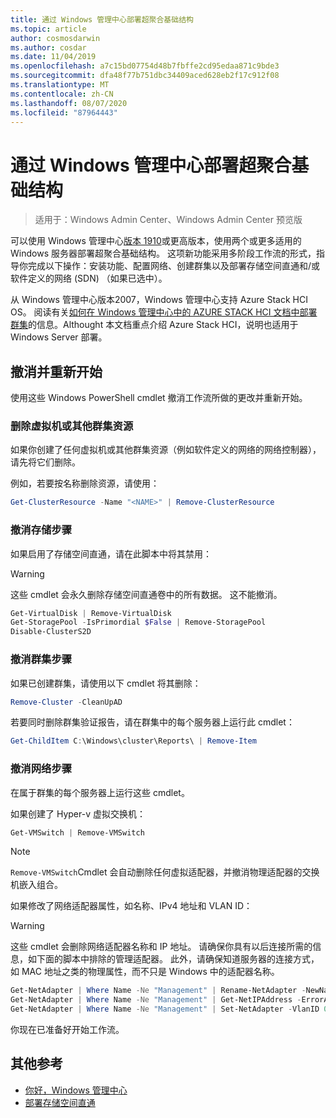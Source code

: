```yaml
---
title: 通过 Windows 管理中心部署超聚合基础结构
ms.topic: article
author: cosmosdarwin
ms.author: cosdar
ms.date: 11/04/2019
ms.openlocfilehash: a7c15bd07754d48b7fbffe2cd95edaa871c9bde3
ms.sourcegitcommit: dfa48f77b751dbc34409aced628eb2f17c912f08
ms.translationtype: MT
ms.contentlocale: zh-CN
ms.lasthandoff: 08/07/2020
ms.locfileid: "87964443"
---
```

# <a name="deploy-hyperconverged-infrastructure-with-windows-admin-center"></a>通过 Windows 管理中心部署超聚合基础结构

> 适用于：Windows Admin Center、Windows Admin Center 预览版

可以使用 Windows 管理中心[版本 1910](https://docs.microsoft.com/windows-server/manage/windows-admin-center/understand/windows-admin-center)或更高版本，使用两个或更多适用的 Windows 服务器部署超聚合基础结构。 这项新功能采用多阶段工作流的形式，指导你完成以下操作：安装功能、配置网络、创建群集以及部署存储空间直通和/或软件定义的网络 (SDN) （如果已选中）。

从 Windows 管理中心版本2007，Windows 管理中心支持 Azure Stack HCI OS。 阅读有关[如何在 Windows 管理中心中的 AZURE STACK HCI 文档中部署群集](https://docs.microsoft.com/azure-stack/hci/getting-started)的信息。Althought 本文档重点介绍 Azure Stack HCI，说明也适用于 Windows Server 部署。

## <a name="undo-and-start-over"></a>撤消并重新开始

使用这些 Windows PowerShell cmdlet 撤消工作流所做的更改并重新开始。

### <a name="remove-virtual-machines-or-other-clustered-resources"></a>删除虚拟机或其他群集资源

如果你创建了任何虚拟机或其他群集资源（例如软件定义的网络的网络控制器），请先将它们删除。

例如，若要按名称删除资源，请使用：

```PowerShell
Get-ClusterResource -Name "<NAME>" | Remove-ClusterResource
```

### <a name="undo-the-storage-steps"></a>撤消存储步骤

如果启用了存储空间直通，请在此脚本中将其禁用：

> [!Warning]
> 这些 cmdlet 会永久删除存储空间直通卷中的所有数据。 这不能撤消。

```PowerShell
Get-VirtualDisk | Remove-VirtualDisk
Get-StoragePool -IsPrimordial $False | Remove-StoragePool
Disable-ClusterS2D
```

### <a name="undo-the-clustering-steps"></a>撤消群集步骤

如果已创建群集，请使用以下 cmdlet 将其删除：

```PowerShell
Remove-Cluster -CleanUpAD
```

若要同时删除群集验证报告，请在群集中的每个服务器上运行此 cmdlet：

```PowerShell
Get-ChildItem C:\Windows\cluster\Reports\ | Remove-Item
```

### <a name="undo-the-networking-steps"></a>撤消网络步骤

在属于群集的每个服务器上运行这些 cmdlet。

如果创建了 Hyper-v 虚拟交换机：

```PowerShell
Get-VMSwitch | Remove-VMSwitch
```

> [!Note]
> `Remove-VMSwitch`Cmdlet 会自动删除任何虚拟适配器，并撤消物理适配器的交换机嵌入组合。

如果修改了网络适配器属性，如名称、IPv4 地址和 VLAN ID：

> [!Warning]
> 这些 cmdlet 会删除网络适配器名称和 IP 地址。 请确保你具有以后连接所需的信息，如下面的脚本中排除的管理适配器。 此外，请确保知道服务器的连接方式，如 MAC 地址之类的物理属性，而不只是 Windows 中的适配器名称。

```PowerShell
Get-NetAdapter | Where Name -Ne "Management" | Rename-NetAdapter -NewName $(Get-Random)
Get-NetAdapter | Where Name -Ne "Management" | Get-NetIPAddress -ErrorAction SilentlyContinue | Where AddressFamily -Eq IPv4 | Remove-NetIPAddress
Get-NetAdapter | Where Name -Ne "Management" | Set-NetAdapter -VlanID 0
```

你现在已准备好开始工作流。

## <a name="additional-references"></a>其他参考

- [你好，Windows 管理中心](https://docs.microsoft.com/windows-server/manage/windows-admin-center/understand/windows-admin-center)
- [部署存储空间直通](https://docs.microsoft.com/windows-server/storage/storage-spaces/deploy-storage-spaces-direct)

